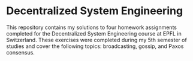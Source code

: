 # Decentralized System Engineering

This repository contains my solutions to four homework assignments completed for the Decentralized System Engineering course at EPFL in Switzerland. These exercises were completed during my 5th semester of studies and cover the following topics: broadcasting, gossip, and Paxos consensus. 